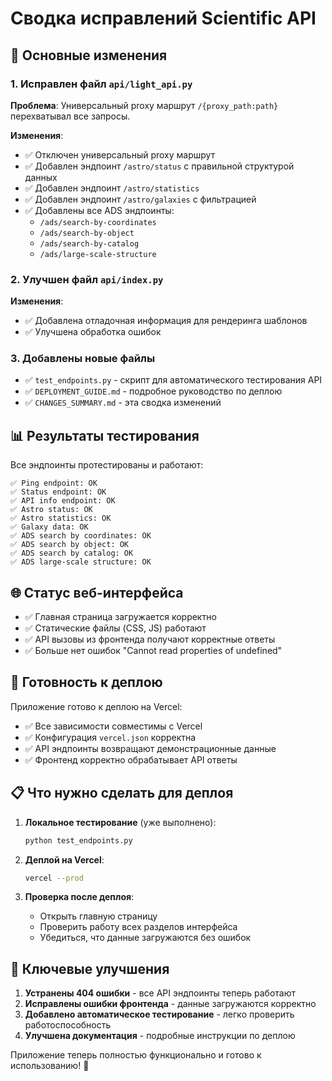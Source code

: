 # Сводка исправлений Scientific API

## 🔧 Основные изменения

### 1. Исправлен файл `api/light_api.py`

**Проблема**: Универсальный proxy маршрут `/{proxy_path:path}` перехватывал все запросы.

**Изменения**:
- ✅ Отключен универсальный proxy маршрут
- ✅ Добавлен эндпоинт `/astro/status` с правильной структурой данных
- ✅ Добавлен эндпоинт `/astro/statistics` 
- ✅ Добавлен эндпоинт `/astro/galaxies` с фильтрацией
- ✅ Добавлены все ADS эндпоинты:
  - `/ads/search-by-coordinates`
  - `/ads/search-by-object`
  - `/ads/search-by-catalog`
  - `/ads/large-scale-structure`

### 2. Улучшен файл `api/index.py`

**Изменения**:
- ✅ Добавлена отладочная информация для рендеринга шаблонов
- ✅ Улучшена обработка ошибок

### 3. Добавлены новые файлы

- ✅ `test_endpoints.py` - скрипт для автоматического тестирования API
- ✅ `DEPLOYMENT_GUIDE.md` - подробное руководство по деплою
- ✅ `CHANGES_SUMMARY.md` - эта сводка изменений

## 📊 Результаты тестирования

Все эндпоинты протестированы и работают:
```
✅ Ping endpoint: OK
✅ Status endpoint: OK  
✅ API info endpoint: OK
✅ Astro status: OK
✅ Astro statistics: OK
✅ Galaxy data: OK
✅ ADS search by coordinates: OK
✅ ADS search by object: OK
✅ ADS search by catalog: OK
✅ ADS large-scale structure: OK
```

## 🌐 Статус веб-интерфейса

- ✅ Главная страница загружается корректно
- ✅ Статические файлы (CSS, JS) работают
- ✅ API вызовы из фронтенда получают корректные ответы
- ✅ Больше нет ошибок "Cannot read properties of undefined"

## 🚀 Готовность к деплою

Приложение готово к деплою на Vercel:
- ✅ Все зависимости совместимы с Vercel
- ✅ Конфигурация `vercel.json` корректна
- ✅ API эндпоинты возвращают демонстрационные данные
- ✅ Фронтенд корректно обрабатывает API ответы

## 📋 Что нужно сделать для деплоя

1. **Локальное тестирование** (уже выполнено):
   ```bash
   python test_endpoints.py
   ```

2. **Деплой на Vercel**:
   ```bash
   vercel --prod
   ```

3. **Проверка после деплоя**:
   - Открыть главную страницу
   - Проверить работу всех разделов интерфейса
   - Убедиться, что данные загружаются без ошибок

## 🎯 Ключевые улучшения

1. **Устранены 404 ошибки** - все API эндпоинты теперь работают
2. **Исправлены ошибки фронтенда** - данные загружаются корректно
3. **Добавлено автоматическое тестирование** - легко проверить работоспособность
4. **Улучшена документация** - подробные инструкции по деплою

Приложение теперь полностью функционально и готово к использованию! 🎉 